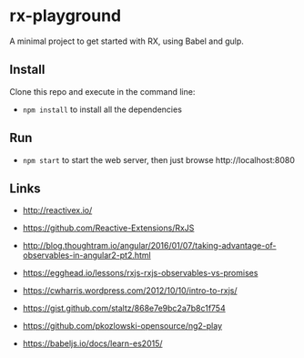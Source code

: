 # rx-playground
A minimal project to get started with RX, using Babel and gulp.

## Install

Clone this repo and execute in the command line:

* `npm install` to install all the dependencies

## Run

* `npm start` to start the web server, then just browse http://localhost:8080


## Links

* http://reactivex.io/
* https://github.com/Reactive-Extensions/RxJS
* http://blog.thoughtram.io/angular/2016/01/07/taking-advantage-of-observables-in-angular2-pt2.html
* https://egghead.io/lessons/rxjs-rxjs-observables-vs-promises
* https://cwharris.wordpress.com/2012/10/10/intro-to-rxjs/
* https://gist.github.com/staltz/868e7e9bc2a7b8c1f754

* https://github.com/pkozlowski-opensource/ng2-play
* https://babeljs.io/docs/learn-es2015/
